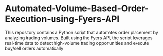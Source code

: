 # Automated-Volume-Based-Order-Execution-using-Fyers-API
This repository contains a Python script that automates order placement by analyzing trading volumes. Built using the Fyers API, the script leverages real-time data to detect high-volume trading opportunities and execute buy/sell orders automatically
